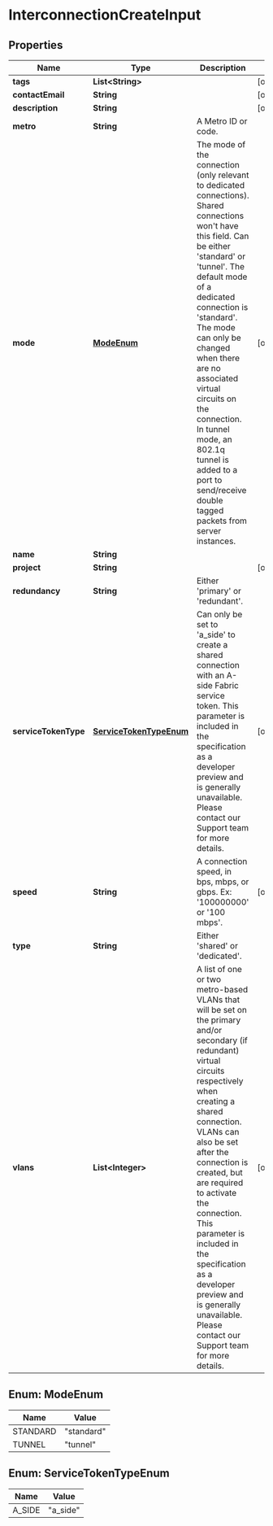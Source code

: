 
# InterconnectionCreateInput

## Properties
Name | Type | Description | Notes
------------ | ------------- | ------------- | -------------
**tags** | **List&lt;String&gt;** |  |  [optional]
**contactEmail** | **String** |  |  [optional]
**description** | **String** |  |  [optional]
**metro** | **String** | A Metro ID or code. | 
**mode** | [**ModeEnum**](#ModeEnum) | The mode of the connection (only relevant to dedicated connections). Shared connections won&#39;t have this field. Can be either &#39;standard&#39; or &#39;tunnel&#39;.   The default mode of a dedicated connection is &#39;standard&#39;. The mode can only be changed when there are no associated virtual circuits on the connection.   In tunnel mode, an 802.1q tunnel is added to a port to send/receive double tagged packets from server instances. |  [optional]
**name** | **String** |  | 
**project** | **String** |  |  [optional]
**redundancy** | **String** | Either &#39;primary&#39; or &#39;redundant&#39;. | 
**serviceTokenType** | [**ServiceTokenTypeEnum**](#ServiceTokenTypeEnum) | Can only be set to &#39;a_side&#39; to create a shared connection with an A-side Fabric service token. This parameter is included in the specification as a developer preview and is generally unavailable. Please contact our Support team for more details. |  [optional]
**speed** | **String** | A connection speed, in bps, mbps, or gbps. Ex: &#39;100000000&#39; or &#39;100 mbps&#39;. |  [optional]
**type** | **String** | Either &#39;shared&#39; or &#39;dedicated&#39;. | 
**vlans** | **List&lt;Integer&gt;** | A list of one or two metro-based VLANs that will be set on the primary and/or secondary (if redundant) virtual circuits respectively when creating a shared connection. VLANs can also be set after the connection is created, but are required to activate the connection. This parameter is included in the specification as a developer preview and is generally unavailable. Please contact our Support team for more details. |  [optional]


<a name="ModeEnum"></a>
## Enum: ModeEnum
Name | Value
---- | -----
STANDARD | &quot;standard&quot;
TUNNEL | &quot;tunnel&quot;


<a name="ServiceTokenTypeEnum"></a>
## Enum: ServiceTokenTypeEnum
Name | Value
---- | -----
A_SIDE | &quot;a_side&quot;



